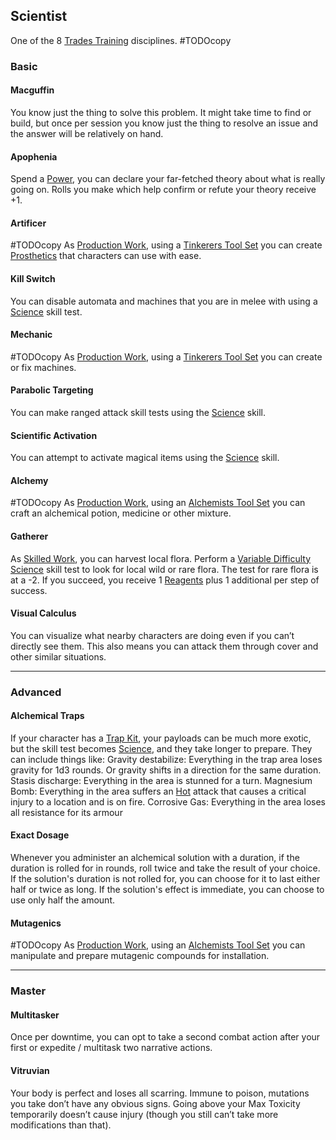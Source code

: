 ## Scientist
One of the 8 [Trades Training](Trades-Training) disciplines.
#TODOcopy 

### Basic
#### Macguffin
You know just the thing to solve this problem. It might take time to find or build, but once per session you know just the thing to resolve an issue and the answer will be relatively on hand.

#### Apophenia
Spend a [Power](Stats#Power), you can declare your far-fetched theory about what is really going on. Rolls you make which help confirm or refute your theory receive +1.

#### Artificer
#TODOcopy 
As [Production Work](Telling-The-Story#Production%20Work), using a [Tinkerers Tool Set](Example-Gear#Tinkerers%20Tool%20Set) you can create [Prosthetics](Character-Development#Prosthetics) that characters can use with ease.

#### Kill Switch
You can disable automata and machines that you are in melee with using a [Science](Science) skill test.

#### Mechanic
#TODOcopy 
As [Production Work](Telling-The-Story#Production%20Work), using a [Tinkerers Tool Set](Example-Gear#Tinkerers%20Tool%20Set) you can create or fix machines.

#### Parabolic Targeting
You can make ranged attack skill tests using the [Science](Science) skill.

#### Scientific Activation
You can attempt to activate magical items using the [Science](Science) skill.

#### Alchemy
#TODOcopy 
As [Production Work](Telling-The-Story#Production%20Work), using an [Alchemists Tool Set](Example-Gear#Alchemists%20Tool%20Set) you can craft an alchemical potion, medicine or other mixture.

#### Gatherer
As [Skilled Work](Telling-The-Story#Skilled%20Work), you can harvest local flora. Perform a [Variable Difficulty](Skills#Variable%20Difficulty) [Science](Science) skill test to look for local wild or rare flora. The test for rare flora is at a -2. If you succeed, you receive 1 [Reagents](Resources#Reagents) plus 1 additional per step of success.

#### Visual Calculus
You can visualize what nearby characters are doing even if you can’t directly see them. This also means you can attack them through cover and other similar situations.

---
### Advanced

#### Alchemical Traps
If your character has a [Trap Kit](Example-Gear#Trap%20Kit), your payloads can be much more exotic, but the skill test becomes [Science](Science), and they take longer to prepare. They can include things like:
Gravity destabilize: Everything in the trap area loses gravity for 1d3 rounds. Or gravity shifts in a direction for the same duration.
Stasis discharge: Everything in the area is stunned for a turn.
Magnesium Bomb: Everything in the area suffers an [Hot](Combat#Hot) attack that causes a critical injury to a location and is on fire.
Corrosive Gas: Everything in the area loses all resistance for its armour

#### Exact Dosage
Whenever you administer an alchemical solution with a duration, if the duration is rolled for in rounds, roll twice and take the result of your choice. If the solution's duration is not rolled for, you can choose for it to last either half or twice as long. If the solution's effect is immediate, you can choose to use only half the amount.

#### Mutagenics
#TODOcopy
As [Production Work](Telling-The-Story#Production%20Work), using an [Alchemists Tool Set](Example-Gear#Alchemists%20Tool%20Set) you can manipulate and prepare mutagenic compounds for installation.

---
### Master

#### Multitasker
Once per downtime, you can opt to take a second combat action after your first or expedite / multitask two narrative actions.

#### Vitruvian
Your body is perfect and loses all scarring. Immune to poison, mutations you take don’t have any obvious signs. Going above your Max Toxicity temporarily doesn’t cause injury (though you still can’t take more modifications than that).


